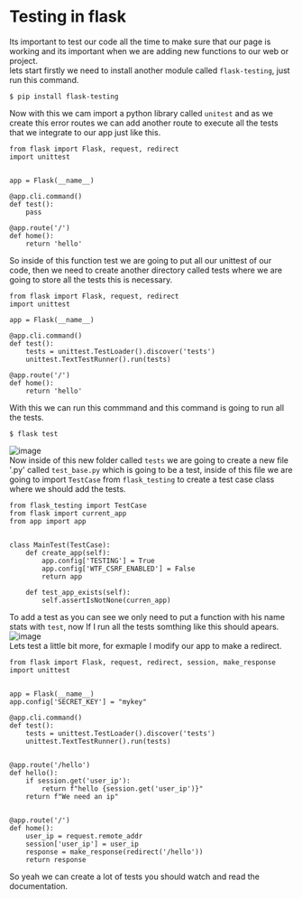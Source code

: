 # Testing in flask
Its important to test our code all the time to make sure that our page is working and its important when we are adding new functions to our web or project.<br />
lets start firstly we need to install another module called `flask-testing`, just run this command.
```
$ pip install flask-testing
```
Now with this we cam import a python library called `unitest` and as we create this error routes we can add another route to execute all the tests that we integrate to our app just like this.
```
from flask import Flask, request, redirect
import unittest


app = Flask(__name__)

@app.cli.command()
def test():
    pass

@app.route('/')
def home():
    return 'hello'
```
So inside of this function test we are going to put all our unittest of our code, then we need to create another directory called tests where we are going to store all the tests this is necessary.
```
from flask import Flask, request, redirect
import unittest

app = Flask(__name__)

@app.cli.command()
def test():
    tests = unittest.TestLoader().discover('tests')
    unittest.TextTestRunner().run(tests)

@app.route('/')
def home():
    return 'hello'
```
With this we can run this commmand and this command is going to run all the tests.
```
$ flask test
```
![image](https://user-images.githubusercontent.com/66882463/173676393-811f0680-12d9-4212-9191-513d52af7b3b.png)<br />
Now inside of this new folder called `tests` we are going to create a new file '.py' called `test_base.py` which is going to be a test, inside of this file we are going to import `TestCase` from `flask_testing` to create a test case class where we should add the tests.
```
from flask_testing import TestCase
from flask import current_app
from app import app


class MainTest(TestCase):
    def create_app(self):
        app.config['TESTING'] = True
        app.config['WTF_CSRF_ENABLED'] = False
        return app

    def test_app_exists(self):
        self.assertIsNotNone(curren_app)
```
To add a test as you can see we only need to put a function with his name stats with `test`, now If I run all the tests somthing like this should apears.<br />
![image](https://user-images.githubusercontent.com/66882463/173678337-c2835e18-7776-45af-90b8-1c8871f2c736.png)<br />
Lets test a little bit more, for exmaple I modify our app to make a redirect.
```
from flask import Flask, request, redirect, session, make_response
import unittest


app = Flask(__name__)
app.config['SECRET_KEY'] = "mykey"

@app.cli.command()
def test():
    tests = unittest.TestLoader().discover('tests')
    unittest.TextTestRunner().run(tests)


@app.route('/hello')
def hello():
    if session.get('user_ip'):
        return f"hello {session.get('user_ip')}"
    return f"We need an ip"
    

@app.route('/')
def home():
    user_ip = request.remote_addr
    session['user_ip'] = user_ip
    response = make_response(redirect('/hello'))
    return response
```
So yeah we can create a lot of tests you should watch and read the documentation.
